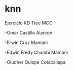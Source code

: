 # knn

Ejercicio KD Tree MCC

-Omar Castillo Alarcon

-Erwin Cruz Mamani

-Edwin Fredy Chambi Mamani 

-Gludher Quispe Cotacallapa

